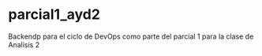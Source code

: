 # parcial1_ayd2
Backendp para el ciclo de DevOps como parte del parcial 1 para la clase de Analisis 2
